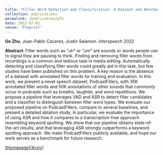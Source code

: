```yaml
---
title: "Filler Word Detection and Classification: A Dataset and Benchmark"
collection: publications
permalink: /publication/pfs
date: 2022-07-01
venue: 'Preprint'
---
```

<b>Ge Zhu</b>, Juan-Pablo Caceres, Justin Salamon. <i>Interspeech 2022</i>

<b>Abstract</b>: Filler words such as "uh" or "um" are sounds or words people use to signal they are pausing to think. Finding and removing filler words from recordings is a common and tedious task in media editing. Automatically detecting and classifying filler words could greatly aid in this task, but few studies have been published on this problem. A key reason is the absence of a dataset with annotated filler words for training and evaluation. In this work, we present a novel speech dataset, PodcastFillers, with 35K annotated filler words and 50K annotations of other sounds that commonly occur in podcasts such as breaths, laughter, and word repetitions. We propose a pipeline that leverages VAD and ASR to detect filler candidates and a classifier to distinguish between filler word types. We evaluate our proposed pipeline on PodcastFillers, compare to several baselines, and present a detailed ablation study. In particular, we evaluate the importance of using ASR and how it compares to a transcription-free approach resembling keyword spotting. We show that our pipeline obtains state-of-the-art results, and that leveraging ASR strongly outperforms a keyword spotting approach. We make PodcastFillers publicly available, and hope our work serves as a benchmark for future research.

[[Homepage]](https://podcastfillers.github.io/)[[Arxiv]](https://arxiv.org/abs/2203.15135)


